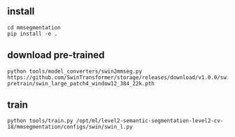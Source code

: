 ## install
```
cd mmsegmentation
pip install -e .
```

## download pre-trained 
```
python tools/model_converters/swin2mmseg.py https://github.com/SwinTransformer/storage/releases/download/v1.0.0/swin_large_patch4_window12_384_22k.pth pretrain/swin_large_patch4_window12_384_22k.pth
```

## train
```
python tools/train.py /opt/ml/level2-semantic-segmentation-level2-cv-18/mmsegmentation/configs/swin/swin_l.py
```